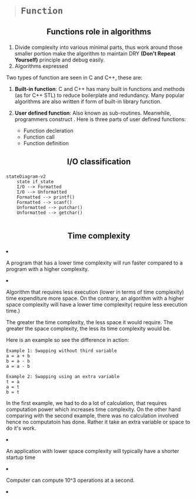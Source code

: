 > # ```Function```

## <p align="center"><b>Functions role in algorithms</b></p>

1. Divide complexity into various minimal parts, thus work around those smaller portion make the algorithm to maintain DRY **(Don't Repeat Yourself)** principle and debug easily.
2. Algorithms expressed

Two types of function are seen in C and C++, these are:

1. **Built-in function**: C and C++ has many built in functions and methods (as for C++ STL) to reduce boilerplate and redundancy. Many popular algorithms are also written if form of built-in library function.

2. **User defined function**: Also known as sub-routines. Meanwhile, programmers construct . Here is three parts of user defined functions:
    - Function decleration
    - Function call
    - Function definition

## <p align="center"><b>I/O classification</b></p>

```mermaid
stateDiagram-v2
    state if_state
    I/O --> Formatted
    I/O --> Unformatted
    Formatted --> printf()
    Formatted --> scanf()
    Unformatted --> putchar()
    Unformatted --> getchar()


```

## <p align="center"><b>Time complexity</b></p>

<p align="center>
Algorithm analysis requirements:
|  ```Terminology``` |
|:----:|
| Time complexity|
| Space complexity |
| Network consumption |
| Power consumption |
</p>

1. A program that has a lower time complexity will run faster compared to a program with a higher complexity.
2. Algorithm that requires less execution (lower in terms of time complexity) time expenditure more space. On the contrary, an algorithm with a higher space complexity will have a lower time complexity( require less execution time.)

    The greater the time complexity, the less space it would require.
    The greater the space complexity, the less its time complexity would be.

    Here is an example so see the difference in action:

    ```
    Example 1: Swapping without third variable
    a = a + b
    b = a - b
    a = a - b

    Example 2: Swapping using an extra variable
    t = a
    a = t
    b = t
    ```

    In the first example, we had to do a lot of calculation, that requires computation power which increases time complexity. On the other hand comparing with the second example, there was no calculation involved hence no computatoin has done. Rather it take an extra variable or space to do it's work.

3. An application with lower space complexity will typically have a shorter startup time

4. Computer can compute 10^3 operations at a second.

5.
